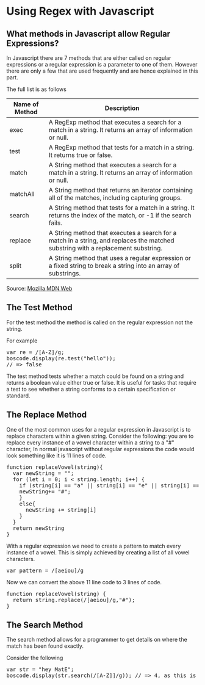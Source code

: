 # Using Regex with Javascript

## What methods in Javascript allow Regular Expressions?

In Javascript there are 7 methods that are either called on regular expressions or a regular expression is a parameter to one of them. However there are only a few that are used frequently and are hence explained in this part.

The full list is as follows

|Name of Method|Description|
|--------------|------------
|exec|A RegExp method that executes a search for a match in a string. It returns an array of information or null.|
|test|A RegExp method that tests for a match in a string. It returns true or false.|
|match|A String method that executes a search for a match in a string. It returns an array of information or null.
|matchAll|A String method that returns an iterator containing all of the matches, including capturing groups.|
|search|A String method that tests for a match in a string. It returns the index of the match, or -1 if the search fails.|
|replace|A String method that executes a search for a match in a string, and replaces the matched substring with a replacement substring.|
|split|A String method that uses a regular expression or a fixed string to break a string into an array of substrings.|

Source: <a href="https://developer.mozilla.org/en-US/docs/Web/JavaScript/Guide/Regular_Expressions">Mozilla MDN Web</a>


## The Test Method

For the test method the method is called on the regular expression not the string.

For example
<pre>
var re = /[A-Z]/g;
boscode.display(re.test("hello"));
// => false
</pre>

The test method tests whether a match could be found on a string and returns a boolean value either true or false.
It is useful for tasks that require a test to see whether a string conforms to a certain specification or standard.

## The Replace Method

One of the most common uses for a regular expression in Javascript is to replace characters within a given string.
Consider the following: you are to replace every instance of a vowel character within a string to a "#" character, In normal javascript without regular expressions the code would look something like it is 11 lines of code.

<pre lang="js">
function replaceVowel(string){
  var newString = "";
  for (let i = 0; i < string.length; i++) {
    if (string[i] == "a" || string[i] == "e" || string[i] == "i" || string[i] == "o" || string[i] == "u"){
    newString+= "#";
    }
    else{
      newString += string[i]
    }
  }
  return newString
}
</pre>

With a regular expression we need to create a pattern to match every instance of a vowel. This is simply achieved by creating a list of all vowel characters.

<pre lang="js">
var pattern = /[aeiou]/g
</pre>

Now we can convert the above 11 line code to 3 lines of code.

<pre lang="js">
function replaceVowel(string) {
  return string.replace(/[aeiou]/g,"#");
}
</pre>

## The Search Method

The search method allows for a programmer to get details on where the match has been found exactly.

Consider the following

<pre lang="js">
var str = "hey MatE";
boscode.display(str.search(/[A-Z]]/g)); // => 4, as this is the location of the first capital letter
</pre>




